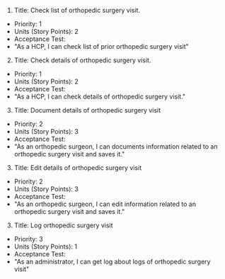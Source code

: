 1. Title: Check list of orthopedic surgery visit.
  - Priority: 1
  - Units (Story Points): 2
  - Acceptance Test:
  - "As a HCP, I can check list of prior orthopedic surgery visit"

2. Title: Check details of orthopedic surgery visit.
  - Priority: 1
  - Units (Story Points): 2
  - Acceptance Test:
  - "As a HCP, I can check details of orthopedic surgery visit."
  
3. Title: Document details of orthopedic surgery visit
  - Priority: 2
  - Units (Story Points): 3
  - Acceptance Test: 
  - "As an orthopedic surgeon, I can documents information related to an orthopedic surgery visit and saves it."
 
3. Title: Edit details of orthopedic surgery visit
  - Priority: 2
  - Units (Story Points): 3
  - Acceptance Test: 
  - "As an orthopedic surgeon, I can edit information related to an orthopedic surgery visit and saves it."

3. Title: Log orthopedic surgery visit
  - Priority: 3
  - Units (Story Points): 1
  - Acceptance Test: 
  - "As an administrator, I can get log about logs of orthopedic surgery visit"